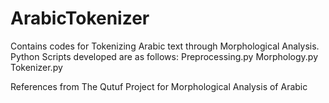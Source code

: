 # ArabicTokenizer
Contains codes for Tokenizing Arabic text through Morphological Analysis.
Python Scripts developed are as follows:
Preprocessing.py
Morphology.py
Tokenizer.py  
  
    
      
        
          
 References from The Qutuf Project for Morphological Analysis of Arabic

